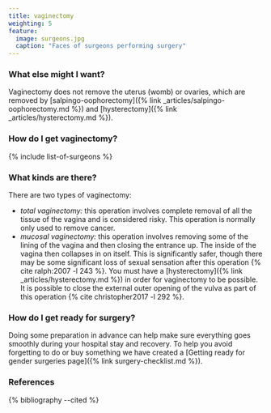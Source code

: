 ```yaml
---
title: vaginectomy
weighting: 5
feature:
  image: surgeons.jpg
  caption: "Faces of surgeons performing surgery"
---
```


### What else might I want?

Vaginectomy does not remove the uterus (womb) or ovaries, which are removed by [salpingo-oophorectomy]({% link _articles/salpingo-oophorectomy.md %}) and [hysterectomy]({% link _articles/hysterectomy.md %}).

### How do I get vaginectomy?

{% include list-of-surgeons %}

### What kinds are there?

There are two types of vaginectomy:

- *total vaginectomy:* this operation involves complete removal of all the tissue of the vagina and is considered risky. This operation is normally only used to remove cancer.
- *mucosal vaginectomy:* this operation involves removing some of the lining of the vagina and then closing the entrance up. The inside of the vagina then collapses in on itself. This is significantly safer, though there may be some significant loss of sexual sensation after this operation {% cite ralph:2007 -l 243 %}. You must have a [hysterectomy]({% link _articles/hysterectomy.md %}) in order for vaginectomy to be possible. It is possible to close the external outer opening of the vulva as part of this operation {% cite christopher2017 -l 292 %}. 

### How do I get ready for surgery?

Doing some preparation in advance can help make sure everything goes smoothly during your hospital stay and recovery. To help you avoid forgetting to do or buy something we have created a [Getting ready for gender surgeries page]({% link surgery-checklist.md %}).

### References

{% bibliography --cited %} 

